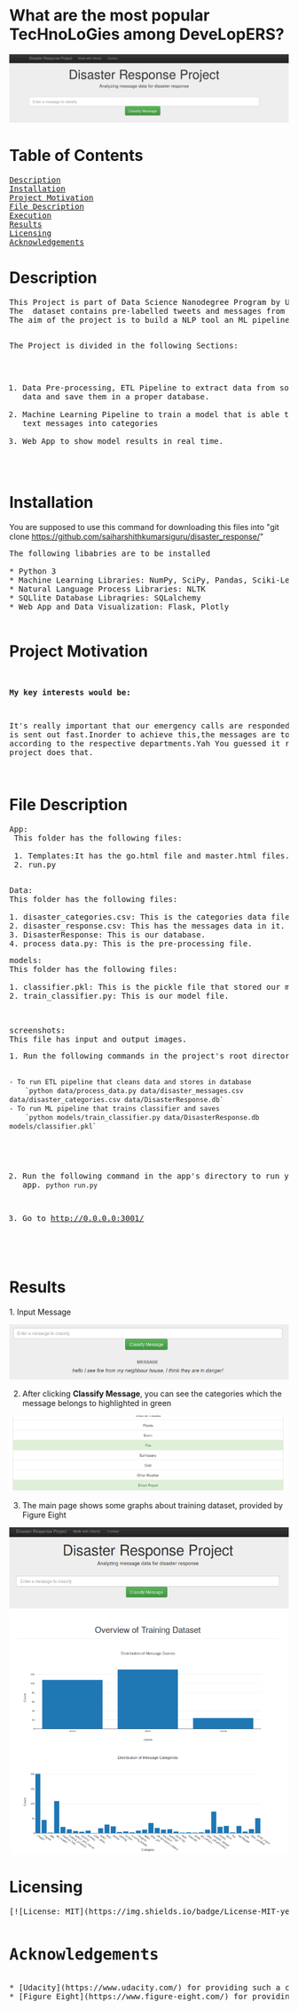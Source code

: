 <html>
<h1>What are the most popular TecHnoLoGies among DeveLopERS?</h1>

![Intro Pic](screenshots/intro.png)


<h1>Table of Contents</h1>
<pre>
<a href="#Description">Description</a> 	
<a href="#Installation">Installation</a>
<a href="#Project Motivation">Project Motivation</a>
<a href="#File Description">File Description</a>
<a href="#Execution">Execution</a>
<a href="#Results">Results</a>
<a href="#Licensing">Licensing</a>
<a href="Acknowledgements">Acknowledgements</a>
</pre>
<div id="Description">
<h1>Description</h1>
<pre>
This Project is part of Data Science Nanodegree Program by Udacity in collaboration with Figure Eight.
The  dataset contains pre-labelled tweets and messages from real-life disaster. 
The aim of the project is to build a NLP tool an ML pipeline  that categorize messages and displays in the web app.

The Project is divided in the following Sections:

1. Data Pre-processing, ETL Pipeline to extract data from source, clean data and save them in a proper database. 
2. Machine Learning Pipeline to train a model that is able to classify text messages into categories
3. Web App to show model results in real time. 
	


</pre>
	
</div>
<div id="Installation">

<h1>Installation</h1>

You are supposed to use this command for downloading this files into "git clone https://github.com/saiharshithkumarsiguru/disaster_response/"  
<pre>
The following libabries are to be installed

* Python 3
* Machine Learning Libraries: NumPy, SciPy, Pandas, Sciki-Learn
* Natural Language Process Libraries: NLTK
* SQLlite Database Libraqries: SQLalchemy
* Web App and Data Visualization: Flask, Plotly

</pre>
</div>

<div id="Project Motivation">

<h1>Project Motivation</h1>
<pre>

<b>My key interests would be:</b>

It's really important that our emergency calls are responded and help is sent out fast.Inorder to achieve this,the messages are to be devided according to the respective departments.Yah You guessed it right!This project does that.    

</pre>
</div>




<div id="File Description">
<h1>File Description</h1>

<pre>
App:
 This folder has the following files:

 1. Templates:It has the go.html file and master.html files.
 2. run.py

</pre>
<pre>
Data:
This folder has the following files:

1. disaster_categories.csv: This is the categories data file.
2. disaster_response.csv: This has the messages data in it.
3. DisasterResponse: This is our database.
4. process_data.py: This is the pre-processing file.  	
</pre>
<pre>
models:
This folder has the following files:

1. classifier.pkl: This is the pickle file that stored our model.
2. train_classifier.py: This is our model file.


</pre>
<pre>
screenshots:
This file has input and output images.	
</pre>
</div>

<div id="Execution">
<pre>
1. Run the following commands in the project's root directory to set up your database and model.

    - To run ETL pipeline that cleans data and stores in database
        `python data/process_data.py data/disaster_messages.csv data/disaster_categories.csv data/DisasterResponse.db`
    - To run ML pipeline that trains classifier and saves
        `python models/train_classifier.py data/DisasterResponse.db models/classifier.pkl`

2. Run the following command in the app's directory to run your web app.
    `python run.py`

3. Go to http://0.0.0.0:3001/

</pre>
</div>
<div id="Results">
<h1>Results</h1>
1. Input Message

![Sample Input](screenshots/sample_input.png)

2. After clicking **Classify Message**, you can see the categories which the message belongs to highlighted in green

![Sample Output](screenshots/sample_output.png)

3. The main page shows some graphs about training dataset, provided by Figure Eight

![Main Page](screenshots/main_page.png)






</div>
<div id="Licensing">
<h1>Licensing</h1>
<pre>
[![License: MIT](https://img.shields.io/badge/License-MIT-yellow.svg)](https://opensource.org/licenses/MIT)
</pre>
</div>
<div id="Acknowledgements">
<pre>
<h1>Acknowledgements</h1>
* [Udacity](https://www.udacity.com/) for providing such a complete Data Science Nanodegree Program
* [Figure Eight](https://www.figure-eight.com/) for providing messages dataset to train my model
</pre>
</div>



 </html>